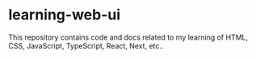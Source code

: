 # learning-web-ui
This repository contains code and docs related to my learning of HTML, CSS, JavaScript, TypeScript, React, Next, etc..
